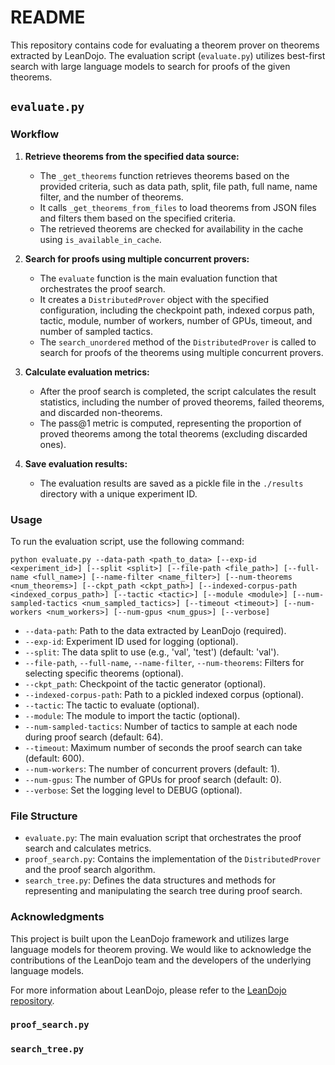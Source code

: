 # README

This repository contains code for evaluating a theorem prover on theorems extracted by LeanDojo. The evaluation script (`evaluate.py`) utilizes best-first search with large language models to search for proofs of the given theorems.

## `evaluate.py`
### Workflow

1. **Retrieve theorems from the specified data source:**
   - The `_get_theorems` function retrieves theorems based on the provided criteria, such as data path, split, file path, full name, name filter, and the number of theorems.
   - It calls `_get_theorems_from_files` to load theorems from JSON files and filters them based on the specified criteria.
   - The retrieved theorems are checked for availability in the cache using `is_available_in_cache`.

2. **Search for proofs using multiple concurrent provers:**
   - The `evaluate` function is the main evaluation function that orchestrates the proof search.
   - It creates a `DistributedProver` object with the specified configuration, including the checkpoint path, indexed corpus path, tactic, module, number of workers, number of GPUs, timeout, and number of sampled tactics.
   - The `search_unordered` method of the `DistributedProver` is called to search for proofs of the theorems using multiple concurrent provers.

3. **Calculate evaluation metrics:**
   - After the proof search is completed, the script calculates the result statistics, including the number of proved theorems, failed theorems, and discarded non-theorems.
   - The pass@1 metric is computed, representing the proportion of proved theorems among the total theorems (excluding discarded ones).

4. **Save evaluation results:**
   - The evaluation results are saved as a pickle file in the `./results` directory with a unique experiment ID.

### Usage

To run the evaluation script, use the following command:

```
python evaluate.py --data-path <path_to_data> [--exp-id <experiment_id>] [--split <split>] [--file-path <file_path>] [--full-name <full_name>] [--name-filter <name_filter>] [--num-theorems <num_theorems>] [--ckpt_path <ckpt_path>] [--indexed-corpus-path <indexed_corpus_path>] [--tactic <tactic>] [--module <module>] [--num-sampled-tactics <num_sampled_tactics>] [--timeout <timeout>] [--num-workers <num_workers>] [--num-gpus <num_gpus>] [--verbose]
```

- `--data-path`: Path to the data extracted by LeanDojo (required).
- `--exp-id`: Experiment ID used for logging (optional).
- `--split`: The data split to use (e.g., 'val', 'test') (default: 'val').
- `--file-path`, `--full-name`, `--name-filter`, `--num-theorems`: Filters for selecting specific theorems (optional).
- `--ckpt_path`: Checkpoint of the tactic generator (optional).
- `--indexed-corpus-path`: Path to a pickled indexed corpus (optional).
- `--tactic`: The tactic to evaluate (optional).
- `--module`: The module to import the tactic (optional).
- `--num-sampled-tactics`: Number of tactics to sample at each node during proof search (default: 64).
- `--timeout`: Maximum number of seconds the proof search can take (default: 600).
- `--num-workers`: The number of concurrent provers (default: 1).
- `--num-gpus`: The number of GPUs for proof search (default: 0).
- `--verbose`: Set the logging level to DEBUG (optional).

### File Structure

- `evaluate.py`: The main evaluation script that orchestrates the proof search and calculates metrics.
- `proof_search.py`: Contains the implementation of the `DistributedProver` and the proof search algorithm.
- `search_tree.py`: Defines the data structures and methods for representing and manipulating the search tree during proof search.


### Acknowledgments

This project is built upon the LeanDojo framework and utilizes large language models for theorem proving. We would like to acknowledge the contributions of the LeanDojo team and the developers of the underlying language models.

For more information about LeanDojo, please refer to the [LeanDojo repository](https://github.com/leanprover/lean-dojo).


### `proof_search.py`

### `search_tree.py`